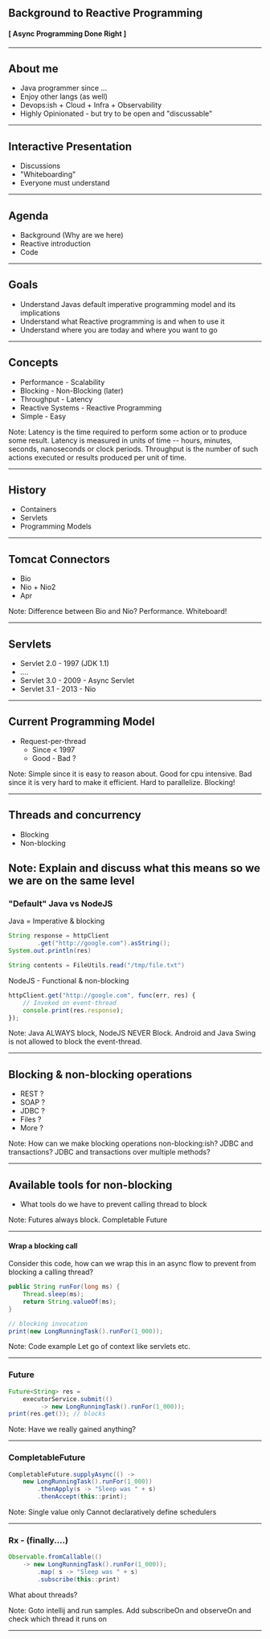 ## Background to Reactive Programming

#### [ Async Programming Done Right ]

---

## About me

* Java programmer since ...
* Enjoy other langs (as well)
* Devops:ish + Cloud + Infra + Observability
* Highly Opinionated - but try to be open and "discussable"

---

## Interactive Presentation

* Discussions
* "Whiteboarding"
* Everyone must understand

---

## Agenda

* Background (Why are we here)
* Reactive introduction
* Code

---

## Goals

* Understand Javas default imperative programming model and its implications
* Understand what Reactive programming is and when to use it
* Understand where you are today and where you want to go

---

## Concepts

* Performance - Scalability
* Blocking - Non-Blocking (later)
* Throughput - Latency
* Reactive Systems - Reactive Programming
* Simple - Easy

Note: Latency is the time required to perform some action or to produce some result. Latency is measured in units of time -- hours, minutes, seconds, nanoseconds or clock periods. Throughput is the number of such actions executed or results produced per unit of time.

---

## History

* Containers
* Servlets
* Programming Models

---

## Tomcat Connectors

* Bio 
* Nio + Nio2
* Apr

Note: Difference between Bio and Nio? Performance. Whiteboard!

---

## Servlets

* Servlet 2.0 - 1997 (JDK 1.1) 
* ….
* Servlet 3.0 - 2009 - Async Servlet
* Servlet 3.1 - 2013 - Nio

---

## Current Programming Model

* Request-per-thread
    * Since < 1997
    * Good - Bad ?

Note: Simple since it is easy to reason about. Good for cpu intensive. Bad since it is very hard to make it efficient. Hard to parallelize. Blocking!

---

## Threads and concurrency

* Blocking
* Non-blocking

Note: Explain and discuss what this means so we we are on the same level
---

### "Default" Java vs NodeJS

Java = Imperative & blocking
```java
String response = httpClient
        .get("http://google.com").asString();        
System.out.println(res)

String contents = FileUtils.read("/tmp/file.txt")
```

NodeJS - Functional & non-blocking

```javascript
httpClient.get("http://google.com", func(err, res) {
    // Invoked on event-thread
    console.print(res.response);
});
```

Note: Java ALWAYS block, NodeJS NEVER Block. Android and Java Swing is not allowed to block the event-thread.

---

## Blocking & non-blocking operations

* REST ?
* SOAP ?
* JDBC ?
* Files ?
* More ? 

Note: How can we make blocking operations non-blocking:ish? JDBC and transactions? JDBC and transactions over multiple methods?

---

## Available tools for non-blocking

* What tools do we have to prevent calling thread to block

Note: Futures always block. Completable Future

---

#### Wrap a blocking call

Consider this code, how can we wrap this in an async flow to prevent from blocking a calling thread?

```java
public String runFor(long ms) {
    Thread.sleep(ms);
    return String.valueOf(ms);
}

// blocking invocation
print(new LongRunningTask().runFor(1_000));
```

Note: Code example
Let go of context like servlets etc.

---

### Future

```java
Future<String> res = 
    executorService.submit(()
         -> new LongRunningTask().runFor(1_000));
print(res.get()); // blocks
```

Note: Have we really gained anything?

---

### CompletableFuture

```java
CompletableFuture.supplyAsync(() -> 
    new LongRunningTask().runFor(1_000))
        .thenApply(s -> "Sleep was " + s)
        .thenAccept(this::print);
```

Note: Single value only
Cannot declaratively define schedulers

---

### Rx - (finally....)

```java
Observable.fromCallable(() 
    -> new LongRunningTask().runFor(1_000));
        .map( s -> "Sleep was " + s)
        .subscribe(this::print)
```

What about threads?

Note: Goto intellij and run samples.
Add subscribeOn and observeOn and check which thread it runs on

---
